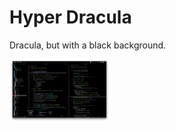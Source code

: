 # Hyper Dracula

Dracula, but with a black background.

<img src="https://github.com/ReagentX/Nova-Hyper-Dracula/blob/develop/Images/screenshot.png" width="160" height="100" />
